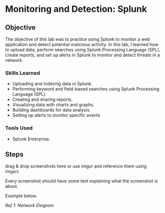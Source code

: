 # Monitoring and Detection: Splunk

## Objective

The objective of this lab was to practice using Splunk to monitor a web application and detect potential malicious activity. In this lab, I learned how to upload data, perform searches using Splunk Processing Language (SPL), create reports, and set up alerts in Splunk to monitor and detect threats in a network.

### Skills Learned

- Uploading and indexing data in Splunk.
- Performing keyword and field-based searches using Splunk Processing Language (SPL).
- Creating and sharing reports.
- Visualizing data with charts and graphs.
- Building dashboards for data analysis.
- Setting up alerts to monitor specific events

### Tools Used

- Splunk Enterprise.


## Steps
drag & drop screenshots here or use imgur and reference them using imgsrc

Every screenshot should have some text explaining what the screenshot is about.

Example below.

*Ref 1: Network Diagram*
